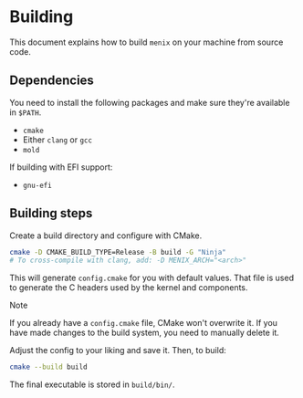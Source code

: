 # Building
This document explains how to build `menix` on your machine from source code.

## Dependencies
You need to install the following packages and make sure they're available in `$PATH`.

- `cmake`
- Either `clang` or `gcc`
- `mold`

If building with EFI support:
- `gnu-efi`

## Building steps
Create a build directory and configure with CMake.

```sh
cmake -D CMAKE_BUILD_TYPE=Release -B build -G "Ninja"
# To cross-compile with clang, add: -D MENIX_ARCH="<arch>"
```

This will generate `config.cmake` for you with default values. That file is
used to generate the C headers used by the kernel and components.

> [!Note]
> If you already have a `config.cmake` file, CMake won't overwrite it.
> If you have made changes to the build system, you need to manually delete it.

Adjust the config to your liking and save it.
Then, to build:
```sh
cmake --build build
```

The final executable is stored in `build/bin/`.
